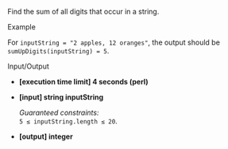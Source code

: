 
Find the sum of all digits that occur in a string.

Example

For  `inputString = "2 apples, 12 oranges"`, the output should be  
`sumUpDigits(inputString) = 5`.

Input/Output

-   **[execution time limit] 4 seconds (perl)**
    
-   **[input] string inputString**
    
    _Guaranteed constraints:_  
    `5 ≤ inputString.length ≤ 20`.
    
-   **[output] integer**